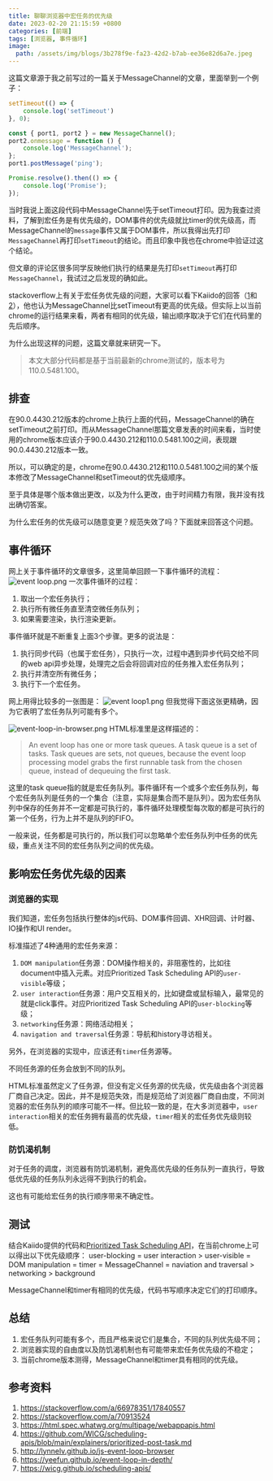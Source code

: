 ```yaml
---
title: 聊聊浏览器中宏任务的优先级
date: 2023-02-20 21:15:59 +0800
categories: [前端]
tags: [浏览器, 事件循环]
image:
  path: /assets/img/blogs/3b278f9e-fa23-42d2-b7ab-ee36e82d6a7e.jpeg
---
```


这篇文章源于我之前写过的一篇关于MessageChannel的文章，里面举到一个例子：

```javascript
setTimeout(() => {
    console.log('setTimeout')
}, 0);

const { port1, port2 } = new MessageChannel();
port2.onmessage = function () {
    console.log('MessageChannel');
};
port1.postMessage('ping');

Promise.resolve().then(() => {
    console.log('Promise');
});
```

当时我说上面这段代码中MessageChannel先于setTimeout打印。因为我查过资料，了解到宏任务是有优先级的，DOM事件的优先级就比timer的优先级高，而MessageChannel的`message`事件又属于DOM事件，所以我得出先打印`MessageChannel`再打印`setTimeout`的结论。而且印象中我也在chrome中验证过这个结论。

但文章的评论区很多同学反映他们执行的结果是先打印`setTimeout`再打印`MessageChannel`，我试过之后发现的确如此。

stackoverflow上有关于宏任务优先级的问题，大家可以看下Kaiido的回答（[1](https://stackoverflow.com/a/70913524)和[2](https://stackoverflow.com/a/70913524)），他也认为MessageChannel比setTimeout有更高的优先级。但实际上以当前chrome的运行结果来看，两者有相同的优先级，输出顺序取决于它们在代码里的先后顺序。

为什么出现这样的问题，这篇文章就来研究一下。

> 本文大部分代码都是基于当前最新的chrome测试的，版本号为110.0.5481.100。

## 排查

在90.0.4430.212版本的chrome上执行上面的代码，MessageChannel的确在setTimeout之前打印。而从MessageChannel那篇文章发表的时间来看，当时使用的chrome版本应该介于90.0.4430.212和110.0.5481.100之间，表现跟90.0.4430.212版本一致。

所以，可以确定的是，chrome在90.0.4430.212和110.0.5481.100之间的某个版本修改了MessageChannel和setTimeout的优先级顺序。

至于具体是哪个版本做出更改，以及为什么更改，由于时间精力有限，我并没有找出确切答案。

为什么宏任务的优先级可以随意变更？规范失效了吗？下面就来回答这个问题。

## 事件循环

网上关于事件循环的文章很多，这里简单回顾一下事件循环的流程：
![event loop.png](/assets/img/blogs/7b52eac0-e124-48ce-b725-9681e803da41.png)
一次事件循环的过程：

1.  取出一个宏任务执行；
2.  执行所有微任务直至清空微任务队列；
3.  如果需要渲染，执行渲染更新。

事件循环就是不断重复上面3个步骤。更多的说法是：

1.  执行同步代码（也属于宏任务），只执行一次，过程中遇到异步代码交给不同的web api异步处理，处理完之后会将回调对应的任务推入宏任务队列；
2.  执行并清空所有微任务；
3.  执行下一个宏任务。

网上用得比较多的一张图是：
![event loop1.png](/assets/img/blogs/52b21ab5-8ea2-4ffe-9161-97be3b7717b4.png)
但我觉得下面这张更精确，因为它表明了宏任务队列可能有多个。

![event-loop-in-browser.png](/assets/img/blogs/5db93aee-984f-4210-9d72-b4b65776d081.png)
HTML标准里是这样描述的：

> An event loop has one or more task queues. A task queue is a set of tasks.
> Task queues are sets, not queues, because the event loop processing model grabs the first runnable task from the chosen queue, instead of dequeuing the first task.

这里的task queue指的就是宏任务队列。事件循环有一个或多个宏任务队列，每个宏任务队列是任务的一个集合（注意，实际是集合而不是队列）。因为宏任务队列中保存的任务并不一定都是可执行的，事件循环处理模型每次取的都是可执行的第一个任务，行为上并不是队列的FIFO。

一般来说，任务都是可执行的，所以我们可以忽略单个宏任务队列中任务的优先级，重点关注不同的宏任务队列之间的优先级。

## 影响宏任务优先级的因素

### 浏览器的实现

我们知道，宏任务包括执行整体的js代码、DOM事件回调、XHR回调、计时器、IO操作和UI render。

标准描述了4种通用的宏任务来源：

1.  `DOM manipulation`任务源：DOM操作相关的，非阻塞性的，比如往document中插入元素。对应Prioritized Task Scheduling API的`user-visible`等级；
2.  `user interaction`任务源：用户交互相关的，比如键盘或鼠标输入，最常见的就是click事件。对应Prioritized Task Scheduling API的`user-blocking`等级；
3.  `networking`任务源：网络活动相关；
4.  `navigation and traversal`任务源：导航和history寻访相关。

另外，在浏览器的实现中，应该还有`timer`任务源等。

不同任务源的任务会放到不同的队列。

HTML标准虽然定义了任务源，但没有定义任务源的优先级，优先级由各个浏览器厂商自己决定。因此，并不是规范失效，而是规范给了浏览器厂商自由度，不同浏览器的宏任务队列的顺序可能不一样。但比较一致的是，在大多浏览器中，`user interaction`相关的宏任务拥有最高的优先级，`timer`相关的宏任务优先级则较低。

### 防饥渴机制

对于任务的调度，浏览器有防饥渴机制，避免高优先级的任务队列一直执行，导致低优先级的任务队列永远得不到执行的机会。

这也有可能给宏任务的执行顺序带来不确定性。

## 测试

结合Kaiido提供的代码和[Prioritized Task Scheduling API](https://wicg.github.io/scheduling-apis/)，在当前chrome上可以得出以下优先级顺序：
user-blocking = user interaction > user-visible = DOM manipulation = timer = MessageChannel = naviation and traversal > networking > background

MessageChannel和timer有相同的优先级，代码书写顺序决定它们的打印顺序。

## 总结

1.  宏任务队列可能有多个，而且严格来说它们是集合，不同的队列优先级不同；
2.  浏览器实现的自由度以及防饥渴机制也有可能带来宏任务优先级的不稳定；
3.  当前chrome版本测得，MessageChannel和timer具有相同的优先级。

## 参考资料

1.  <https://stackoverflow.com/a/66978351/17840557>
2.  <https://stackoverflow.com/a/70913524>
3.  <https://html.spec.whatwg.org/multipage/webappapis.html>
4.  <https://github.com/WICG/scheduling-apis/blob/main/explainers/prioritized-post-task.md>
5.  <http://lynnelv.github.io/js-event-loop-browser>
6.  <https://yeefun.github.io/event-loop-in-depth/>
7.  <https://wicg.github.io/scheduling-apis/>
